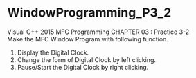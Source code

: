 # WindowProgramming_P3_2

Visual C++ 2015 MFC Programming CHAPTER 03 : Practice 3-2<br>
Make the MFC Window Program with following function.<br>
1. Display the Digital Clock.<br>
2. Change the form of Digital Clock by left clicking.<br>
3. Pause/Start the Digital Clock by right clicking.<br>
